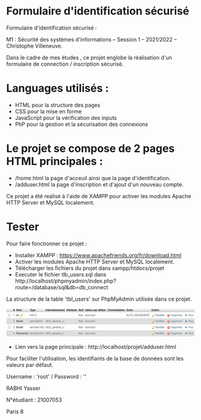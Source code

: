 # Formulaire d'identification sécurisé
Formulaire d'identification sécurisé : 

M1 : Sécurité des systèmes d'informations – Session 1 – 2021/2022 – Christophe Villeneuve.

Dans le cadre de mes études , ce projet englobe la réalisation d'un formulaire de connection / inscription sécurisé.

# Languages utilisés : 
- HTML pour la structure des pages
- CSS pour la mise en forme
- JavaScript pour la vérification des inputs
- PhP pour la gestion et la sécurisation des connexions

# Le projet se compose de 2 pages HTML principales :
- /home.html la page d'acceuil ainsi que la page d'identification.
- /adduser.html la page d'inscription et d'ajout d'un nouveau compte.

Ce projet a été realisé à l'aide de XAMPP pour activer les modules Apache HTTP Server et MySQL localement.


# Tester
Pour faire fonctionner ce projet :
- Installer XAMPP : https://www.apachefriends.org/fr/download.html
- Activer les modules Apache HTTP Server et MySQL localement.
- Télécharger les fichiers du projet dans xampp/htdocs/projet
- Executer le fichier tlb_users.sql dans http://localhost/phpmyadmin/index.php?route=/database/sql&db=db_connect

La structure de la table 'tbl_users' sur PhpMyAdmin utilisée dans ce projet.


![alt text](https://github.com/YasserRabhi/form/blob/main/images/sql.PNG?raw=true)

- Lien vers la page principale : http://localhost/projet/adduser.html



Pour faciliter l'utilisation, les identifiants de la base de données sont les valeurs par défaut. 

 Username : 'root' /   Password : ''  


RABHI Yasser

N°étudiant : 21007053


Paris 8
